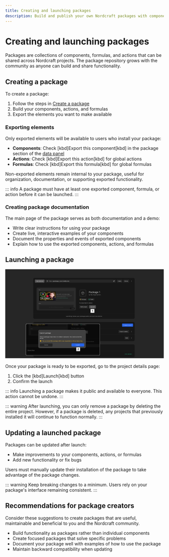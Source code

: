 ```yaml
---
title: Creating and launching packages
description: Build and publish your own Nordcraft packages with components, actions, and formulas to share functionality with the Nordcraft community.
---
```


# Creating and launching packages

Packages are collections of components, formulas, and actions that can be shared across Nordcraft projects. The package repository grows with the community as anyone can build and share functionality.

## Creating a package

To create a package:

1. Follow the steps in [Create a package](/get-started/create-a-project#create-a-package)
2. Build your components, actions, and formulas
3. Export the elements you want to make available

### Exporting elements

Only exported elements will be available to users who install your package:

- **Components**: Check [kbd]Export this component[kbd] in the package section of the [data panel](/the-editor/data-panel)
- **Actions**: Check [kbd]Export this action[kbd] for global actions
- **Formulas**: Check [kbd]Export this formula[kbd] for global formulas

Non-exported elements remain internal to your package, useful for organization, documentation, or supporting exported functionality.

::: info
A package must have at least one exported component, formula, or action before it can be launched.
:::

### Creating package documentation

The main page of the package serves as both documentation and a demo:

- Write clear instructions for using your package
- Create live, interactive examples of your components
- Document the properties and events of exported components
- Explain how to use the exported components, actions, and formulas

## Launching a package

![Launch a package|16/9](launch-a-package.webp)

Once your package is ready to be exported, go to the project details page:

1. Click the [kbd]Launch[kbd] button
2. Confirm the launch

::: info
Launching a package makes it public and available to everyone. This action cannot be undone.
:::

::: warning
After launching, you can only remove a package by deleting the entire project. However, if a package is deleted, any projects that previously installed it will continue to function normally.
:::

## Updating a launched package

Packages can be updated after launch:

- Make improvements to your components, actions, or formulas
- Add new functionality or fix bugs

Users must manually update their installation of the package to take advantage of the package changes.

::: warning
Keep breaking changes to a minimum. Users rely on your package's interface remaining consistent.
:::

## Recommendations for package creators

Consider these suggestions to create packages that are useful, maintainable and beneficial to you and the Nordcraft community.

- Build functionality as packages rather than individual components
- Create focused packages that solve specific problems
- Document your package well with examples of how to use the package
- Maintain backward compatibility when updating
